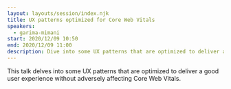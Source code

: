 ```yaml
---
layout: layouts/session/index.njk
title: UX patterns optimized for Core Web Vitals
speakers:
  - garima-mimani
start: 2020/12/09 10:50
end: 2020/12/09 11:00
description: Dive into some UX patterns that are optimized to deliver a good user experience without adversely affecting Core Web Vitals.
---
```


This talk delves into some UX patterns that are optimized to deliver a good user experience without adversely affecting Core Web Vitals.
